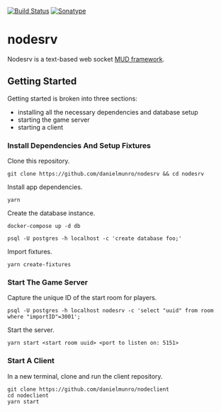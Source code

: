 [![Build Status](https://travis-ci.org/danielmunro/nodesrv.svg?branch=master)](https://travis-ci.org/danielmunro/nodesrv) [![Sonatype](https://sonarcloud.io/api/project_badges/measure?project=nodesrv&metric=coverage)](https://sonarcloud.io/dashboard?id=nodesrv)

# nodesrv
Nodesrv is a text-based web socket [MUD framework](https://en.wikipedia.org/wiki/MUD).

## Getting Started

Getting started is broken into three sections:
  * installing all the necessary dependencies and database setup
  * starting the game server
  * starting a client

### Install Dependencies And Setup Fixtures

Clone this repository.

```
git clone https://github.com/danielmunro/nodesrv && cd nodesrv
```

Install app dependencies.

```
yarn
```

Create the database instance.

```
docker-compose up -d db

psql -U postgres -h localhost -c 'create database foo;'
```

Import fixtures.

```
yarn create-fixtures
```

### Start The Game Server

Capture the unique ID of the start room for players.

```
psql -U postgres -h localhost nodesrv -c 'select "uuid" from room where "importID"=3001';
```

Start the server.

```
yarn start <start room uuid> <port to listen on: 5151>
```

### Start A Client

In a new terminal, clone and run the client repository.

```
git clone https://github.com/danielmunro/nodeclient
cd nodeclient
yarn start
```
